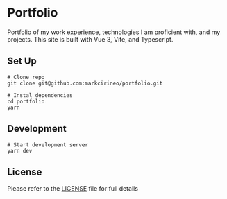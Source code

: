 # Portfolio

Portfolio of my work experience, technologies I am proficient with, and my projects. This site is built with Vue 3, Vite, and Typescript.

## Set Up

```
# Clone repo
git clone git@github.com:markcirineo/portfolio.git

# Instal dependencies
cd portfolio
yarn
```

## Development

```
# Start development server
yarn dev
```

## License

Please refer to the [LICENSE](LICENSE) file for full details
